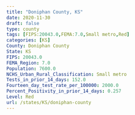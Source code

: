 ```yaml
---
title: "Doniphan County, KS"
date: 2020-11-30
draft: false
type: county
tags: [FIPS:20043.0,FEMA:7.0,Small metro,Red]
categories: [KS]
County: Doniphan County
State: KS
FIPS: 20043.0
FEMA_Region: 7.0
Population: 7600.0
NCHS_Urban_Rural_Classification: Small metro
Tests_in_prior_14_days: 152.0
Fourteen_day_test_rate_per_100000: 2000.0
Percent_Positivity_in_prior_14_days: 0.257
Level: Red
url: /states/KS/doniphan-county
---
```



